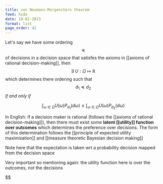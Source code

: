 ```yaml
---
title: von Neumann-Morgenstern theorem
feed: hide
date: 10-02-2023
format: list
page_order: 42
---
```



Let's say we have some ordering $$\preceq$$ of decisions in a decision space that satisfes the axioms in [[axioms of rational decision-making]], then $$\exists\ U : \Omega\mapsto\mathbb R$$ which determines there ordering such that $$d_1\preceq d_2$$ *if and only if*  

$$\int_{\omega\in\Omega} U(\omega)P_{d_1}(d\omega) \leq \int_{\omega\in\Omega} U(\omega)P_{d_2}(d\omega)$$


In English:
	If a decision maker is rational (follows the [[axioms of rational decision-making]]), then there must exist some **latent [[utility]] function over outcomes** which determines the preference over decisions. The form of this determination follows the [[principle of expected utility maximisation]] and [[measure theoretic Bayesian decision making]]

Note here that the expectation is taken wrt a probability decision mapped from the decision space

Very important so mentioning again: the utility function here is over the outcomes, not the decisions

$$